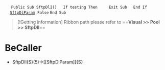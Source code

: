&nbsp;&nbsp;&nbsp;&nbsp;
`Public Sub SftpDlI()`
&nbsp;&nbsp;&nbsp;&nbsp;`If testing Then`
&nbsp;&nbsp;&nbsp;&nbsp;&nbsp;&nbsp;&nbsp;&nbsp;`Exit Sub`
&nbsp;&nbsp;&nbsp;&nbsp;`End If`
&nbsp;&nbsp;&nbsp;&nbsp;
&nbsp;&nbsp;&nbsp;&nbsp;[`SftpDlParam`](SftpDlParam)` False`
`End Sub`


> [!Getting information]
> Ribbon path please refer to ==**Visual >> Pool >> SftpDlI**==


# BeCaller
- SftpDlI{S}(5)->[[SftpDlParam]]{S}

